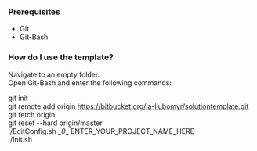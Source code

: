### Prerequisites ###
- Git
- Git-Bash

### How do I use the template? ###

Navigate to an empty folder.  
Open Git-Bash and enter the following commands:

git init  
git remote add origin https://bitbucket.org/ia-liubomyr/solutiontemplate.git  
git fetch origin  
git reset --hard origin/master  
./EditConfig.sh \__0__ ENTER_YOUR_PROJECT_NAME_HERE  
./Init.sh